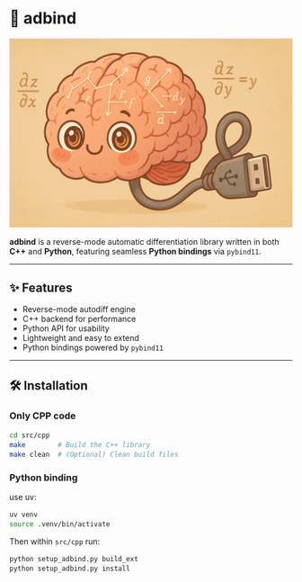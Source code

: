 # 🧠 adbind

![adbind mascot](adbindini_brainini.png)

**adbind** is a reverse-mode automatic differentiation library written in both **C++** and **Python**, featuring seamless **Python bindings** via `pybind11`.

---

## ✨ Features

- Reverse-mode autodiff engine
- C++ backend for performance
- Python API for usability
- Lightweight and easy to extend
- Python bindings powered by `pybind11`

---

## 🛠 Installation

### Only CPP code
```bash
cd src/cpp
make        # Build the C++ library
make clean  # (Optional) Clean build files
```

### Python binding

use uv:
```bash
uv venv
source .venv/bin/activate
```

Then within `src/cpp` run:
```bash
python setup_adbind.py build_ext
python setup_adbind.py install
```


